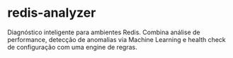 # redis-analyzer
Diagnóstico inteligente para ambientes Redis.   Combina análise de performance, detecção de anomalias via Machine Learning e health check de configuração com uma engine de regras.
